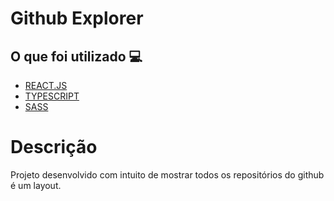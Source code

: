 <h1> Github Explorer </h1>

<h2> O que foi utilizado 💻 </h2>

- [REACT.JS]()
- [TYPESCRIPT]()
- [SASS]()

<!-- <h1> <a href="https://ignite-shop.netlify.app/"> Clique aqui para ver o site em ação </a></h1> -->

 <h1> Descrição </h1>
<p> Projeto desenvolvido com intuito de mostrar todos os repositórios do github é um layout. </p> 

 
